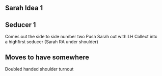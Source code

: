 
## Sarah Idea 1


## Seducer 1
Comes out the side to side number two
Push Sarah out with LH 
Collect into a highfirst seducer (Sarah RA under shoulder)

## Moves to have somewhere
Doubled handed shoulder turnout